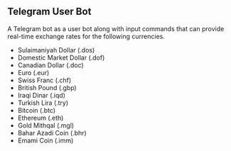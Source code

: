 <h2> Telegram User Bot </h2> 
<p> A Telegram bot as a user bot along with input commands that can provide real-time exchange rates for the following currencies. </p>

<ul>
  <li>Sulaimaniyah Dollar (.dos) </li>
  <li>Domestic Market Dollar (.dof) </li>
  <li>Canadian Dollar (.doc) </li>
  <li>Euro (.eur) </li>
  <li>Swiss Franc (.chf) </li>
  <li>British Pound (.gbp) </li>
  <li>Iraqi Dinar (.iqd) </li>
  <li>Turkish Lira (.try) </li>
  <li>Bitcoin (.btc) </li>
  <li>Ethereum (.eth) </li>
  <li>Gold Mithqal (.mgl) </li>
  <li>Bahar Azadi Coin (.bhr) </li>
  <li>Emami Coin (.imm) </li>
</ul>


